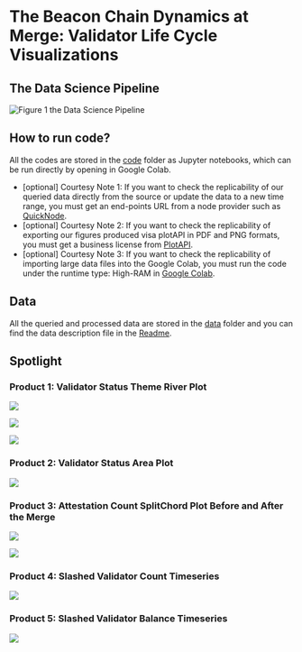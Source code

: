 # The Beacon Chain Dynamics at Merge: Validator Life Cycle Visualizations


## The Data Science Pipeline

![Figure 1 the Data Science Pipeline](Etherem_BeaconChain_Workflow.png)


## How to run code?

All the codes are stored in the [code](https://github.com/sunshineluyao/ethereum-beaconchain/tree/master/code) folder as Jupyter notebooks, which can be run directly by opening in Google Colab. 

- [optional] Courtesy Note 1: If you want to check the replicability of our queried data directly from the source or update the data to a new time range, you must get an end-points URL from a node provider such as [QuickNode](https://ms.pubpub.org/pub/computing).
- [optional] Courtesy Note 2: If you want to check the replicability of exporting our figures produced visa plotAPI in PDF and PNG formats, you must get a business license from [PlotAPI](https://plotapi.com/).
- [optional] Courtesy Note 3: If you want to check the replicability of importing large data files into the Google Colab, you must run the code under the runtime type: High-RAM in [Google Colab](https://colab.research.google.com/). 



## Data
All the queried and processed data are stored in the [data](https://github.com/sunshineluyao/ethereum-beaconchain/tree/master/data) folder and you can find the data description file in the [Readme](https://github.com/sunshineluyao/ethereum-beaconchain/blob/master/data/Readme.md).


## Spotlight

### Product 1: Validator Status Theme River Plot

![](./figure/validator_status_river/theme_river_activated.png)

![](./figure/validator_status_river/theme_river_eligible.png)

![](./figure/validator_status_river/theme_river_exited.png)

### Product 2: Validator Status Area Plot

![](./figure/validator_status_areaplot/validator_status.png)


### Product 3: Attestation Count SplitChord Plot Before and After the Merge

![](./figure/Attestation_Count_SplitChord/Chord_before100.png)

![](./figure/Attestation_Count_SplitChord/Chord_after100.png)


### Product 4: Slashed Validator Count Timeseries

![](./figure/Slashed_Timeseries/slashing_stats.png)

### Product 5: Slashed Validator Balance Timeseries

![](./figure/Slashed_Balance_Timeseries/slashing_balance.png)
